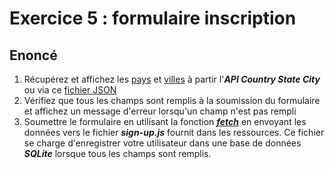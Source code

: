 # Exercice 5 : formulaire inscription

## Enoncé

1. Récupérez et affichez les [pays](https://countrystatecity.in/docs/api/all-countries/) et [villes](https://countrystatecity.in/docs/api/cities-by-country/) à partir l'***API Country State City*** ou via ce [fichier JSON](./ressources/countries.json)
2. Vérifiez que tous les champs sont remplis à la soumission du formulaire et affichez un message d'erreur lorsqu'un champ n'est pas rempli
3. Soumettre le formulaire en utilisant la fonction ***[fetch](https://developer.mozilla.org/fr/docs/Web/API/Fetch_API/Using_Fetch)*** en envoyant les données vers le fichier ***sign-up.js*** fournit dans les ressources. Ce fichier se charge d'enregistrer votre utilisateur dans une base de données ***SQLite*** lorsque tous les champs sont remplis.

